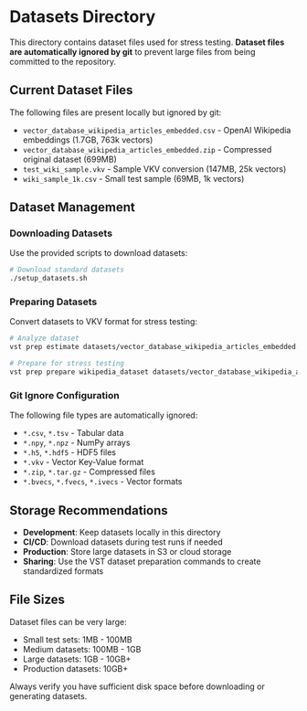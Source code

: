 # Datasets Directory

This directory contains dataset files used for stress testing. **Dataset files are automatically ignored by git** to prevent large files from being committed to the repository.

## Current Dataset Files

The following files are present locally but ignored by git:

- `vector_database_wikipedia_articles_embedded.csv` - OpenAI Wikipedia embeddings (1.7GB, 763k vectors)
- `vector_database_wikipedia_articles_embedded.zip` - Compressed original dataset (699MB)
- `test_wiki_sample.vkv` - Sample VKV conversion (147MB, 25k vectors)
- `wiki_sample_1k.csv` - Small test sample (69MB, 1k vectors)

## Dataset Management

### Downloading Datasets
Use the provided scripts to download datasets:
```bash
# Download standard datasets
./setup_datasets.sh
```

### Preparing Datasets
Convert datasets to VKV format for stress testing:
```bash
# Analyze dataset
vst prep estimate datasets/vector_database_wikipedia_articles_embedded.csv

# Prepare for stress testing
vst prep prepare wikipedia_dataset datasets/vector_database_wikipedia_articles_embedded.csv
```

### Git Ignore Configuration

The following file types are automatically ignored:
- `*.csv`, `*.tsv` - Tabular data
- `*.npy`, `*.npz` - NumPy arrays
- `*.h5`, `*.hdf5` - HDF5 files
- `*.vkv` - Vector Key-Value format
- `*.zip`, `*.tar.gz` - Compressed files
- `*.bvecs`, `*.fvecs`, `*.ivecs` - Vector formats

## Storage Recommendations

- **Development**: Keep datasets locally in this directory
- **CI/CD**: Download datasets during test runs if needed
- **Production**: Store large datasets in S3 or cloud storage
- **Sharing**: Use the VST dataset preparation commands to create standardized formats

## File Sizes

Dataset files can be very large:
- Small test sets: 1MB - 100MB
- Medium datasets: 100MB - 1GB  
- Large datasets: 1GB - 10GB+
- Production datasets: 10GB+

Always verify you have sufficient disk space before downloading or generating datasets.
